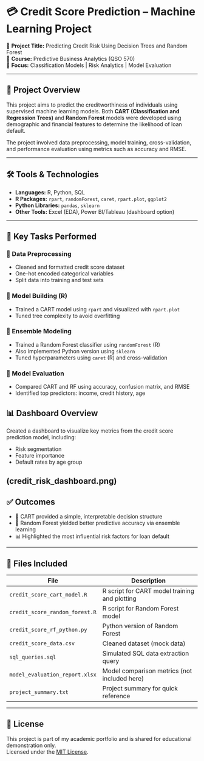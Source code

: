 # 💳 Credit Score Prediction – Machine Learning Project

📌 **Project Title:** Predicting Credit Risk Using Decision Trees and Random Forest  
🏫 **Course:** Predictive Business Analytics (QSO 570)  
🧠 **Focus:** Classification Models | Risk Analytics | Model Evaluation

---

## 📖 Project Overview

This project aims to predict the creditworthiness of individuals using supervised machine learning models. Both **CART (Classification and Regression Trees)** and **Random Forest** models were developed using demographic and financial features to determine the likelihood of loan default.

The project involved data preprocessing, model training, cross-validation, and performance evaluation using metrics such as accuracy and RMSE.

---

## 🛠 Tools & Technologies

- **Languages:** R, Python, SQL
- **R Packages:** `rpart`, `randomForest`, `caret`, `rpart.plot`, `ggplot2`
- **Python Libraries:** `pandas`, `sklearn`
- **Other Tools:** Excel (EDA), Power BI/Tableau (dashboard option)

---

## 🧩 Key Tasks Performed

### 🔹 Data Preprocessing
- Cleaned and formatted credit score dataset
- One-hot encoded categorical variables
- Split data into training and test sets

### 🔹 Model Building (R)
- Trained a CART model using `rpart` and visualized with `rpart.plot`
- Tuned tree complexity to avoid overfitting

### 🔹 Ensemble Modeling
- Trained a Random Forest classifier using `randomForest` (R)
- Also implemented Python version using `sklearn`
- Tuned hyperparameters using `caret` (R) and cross-validation

### 🔹 Model Evaluation
- Compared CART and RF using accuracy, confusion matrix, and RMSE
- Identified top predictors: income, credit history, age

## 📊 Dashboard Overview

Created a dashboard to visualize key metrics from the credit score prediction model, including:
- Risk segmentation
- Feature importance
- Default rates by age group

(credit_risk_dashboard.png)
---

## ✅ Outcomes

- 🌲 CART provided a simple, interpretable decision structure
- 🌳 Random Forest yielded better predictive accuracy via ensemble learning
- 📊 Highlighted the most influential risk factors for loan default

---

## 📂 Files Included

| File | Description |
|------|-------------|
| `credit_score_cart_model.R` | R script for CART model training and plotting |
| `credit_score_random_forest.R` | R script for Random Forest model |
| `credit_score_rf_python.py` | Python version of Random Forest |
| `credit_score_data.csv` | Cleaned dataset (mock data) |
| `sql_queries.sql` | Simulated SQL data extraction query |
| `model_evaluation_report.xlsx` | Model comparison metrics (not included here) |
| `project_summary.txt` | Project summary for quick reference |

---

## 📄 License

This project is part of my academic portfolio and is shared for educational demonstration only.  
Licensed under the [MIT License](https://opensource.org/licenses/MIT).
